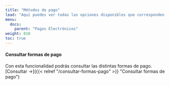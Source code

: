 ```yaml
---
title: "Métodos de pago"
lead: "Aquí puedes ver todas las opciones disponibles que corresponden a los métodos de pago"
menu:
  docs:
    parent: "Pagos Electrónicos"
weight: 010
toc: true
---
```


#### Consultar formas de pago

Con esta funcionalidad podrás consultar las distintas formas de pago. [Consultar →]({{< relref "/consultar-formas-pago" >}} "Consultar formas de pago")
